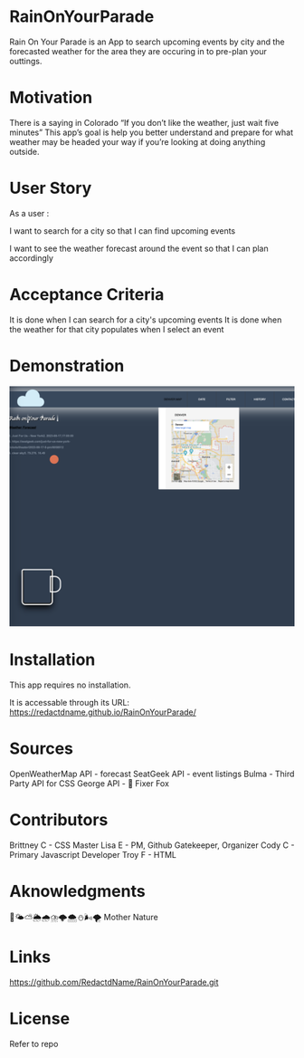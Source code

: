 # RainOnYourParade
Rain On Your Parade is an App to search upcoming events by city and the forecasted weather for the area they are occuring in to pre-plan your outtings. 

# Motivation
 There is a saying in Colorado “If you don’t like the weather, just wait five minutes” This app’s goal is help you better understand and prepare for what weather may be headed your way if you’re looking at doing anything outside.

# User Story
As a user :

I want to search for a city 
so that I can find upcoming events

I want to see the weather forecast around the event 
so that I can plan accordingly

# Acceptance Criteria
It is done when I can search for a city's upcoming events
It is done when the weather for that city populates when I select an event


# Demonstration
![Screenshot of homepage with map](./assets/ScreenshotWithMap.png "Rain On Your Parade")

# Installation
This app requires no installation. 

It is accessable through its URL:
https://redactdname.github.io/RainOnYourParade/


# Sources
OpenWeatherMap API - forecast
SeatGeek API - event listings
Bulma - Third Party API for CSS
George API -  🦊 Fixer Fox

# Contributors
Brittney C - CSS Master
Lisa E - PM, Github Gatekeeper, Organizer 
Cody C - Primary Javascript Developer
Troy F - HTML

# Aknowledgments
🌈🌤️⛅️🌦️🌧️⛈️🌩️🌨️⛄️🌬️🌪️ 
Mother Nature

# Links
https://github.com/RedactdName/RainOnYourParade.git

# License
Refer to repo


